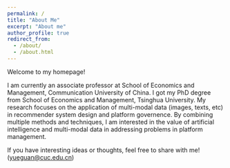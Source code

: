 ```yaml
---
permalink: /
title: "About Me"
excerpt: "About me"
author_profile: true
redirect_from: 
  - /about/
  - /about.html
---
```


Welcome to my homepage!

I am currently an associate professor at School of Economics and Management, Communication University of China. I got my PhD degree from School of Economics and Management, Tsinghua University. My research focuses on the application of multi-modal data (images, texts, etc) in recommender system design and platform governence. By combining multiple methods and techniques, I am interested in the value of artificial intelligence and multi-modal data in addressing problems in platform management.

If you have interesting ideas or thoughts, feel free to share with me! (yueguan@cuc.edu.cn)


